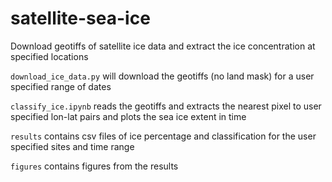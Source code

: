 # satellite-sea-ice

Download geotiffs of satellite ice data and extract the ice concentration at specified locations

`download_ice_data.py` will download the geotiffs (no land mask) for a user specified range of dates

`classify_ice.ipynb` reads the geotiffs and extracts the nearest pixel to user specified lon-lat pairs and plots the sea ice extent in time

`results` contains csv files of ice percentage and classification for the user specified sites and time range

`figures` contains figures from the results
